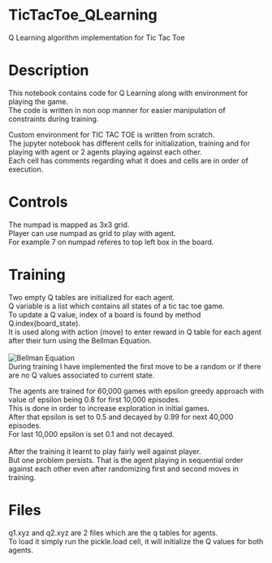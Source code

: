 # TicTacToe_QLearning
Q Learning algorithm implementation for Tic Tac Toe <br/>

# Description
This notebook contains code for Q Learning along with environment for playing the game.<br/>
The code is written in non oop manner for easier manipulation of constraints during training.<br/>

Custom environment for TIC TAC TOE is written from scratch.<br/>
The jupyter notebook has different cells for initialization, training and for playing with agent or 2 agents playing against each other.<br/>
Each cell has comments regarding what it does and cells are in order of execution.<br/>

# Controls
The numpad is mapped as 3x3 grid. <br/>
Player can use numpad as grid to play with agent.<br/>
For example 7 on numpad referes to top left box in the board.<br/>

# Training
Two empty Q tables are initialized for each agent.<br/>
Q variable is a list which contains all states of a tic tac toe game.<br/>
To update a Q value, index of a board is found by method Q.index(board_state).<br/>
It is used along with action (move) to enter reward in Q table for each agent after their turn using the Bellman Equation.<br/><br/>
![Bellman Equation](https://miro.medium.com/v2/resize:fit:720/format:webp/1*vTMQI14ls9lWzRXzJGi4sg.jpeg)<br/>
During training I have implemented the first move to be a random or if there are no Q values associated to current state.<br/>

The agents are trained for 60,000 games with epsilon greedy approach with value of epsilon being 0.8 for first 10,000 episodes.<br/>
This is done in order to increase exploration in initial games.<br/>
After that epsilon is set to 0.5 and decayed by 0.99 for next 40,000 episodes.<br/>
For last 10,000 epsilon is set 0.1 and not decayed.<br/>
<br/>
After the training it learnt to play fairly well against player.<br/>
But one problem persists. That is the agent playing in sequential order against each other even after randomizing first and second moves in training.<br/>


# Files
q1.xyz and q2.xyz are 2 files which are the q tables for agents. <br/>
To load it simply run the pickle.load cell, it will initialize the Q values for both agents.
